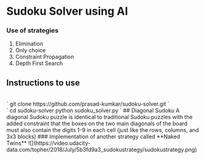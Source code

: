 # Sudoku Solver using AI 
### Use of strategies
1. Elimination
2. Only choice
3. Constraint Propagation
4. Depth First Search
## Instructions to use
<br>
`
git clone https://github.com/prasad-kumkar/sudoku-solver.git
`<br>
`
cd sudoku-solver
python sudoku_solver.py
`
## Diagonal Sudoku
A diagonal Sudoku puzzle is identical to traditional Sudoku puzzles with the added constraint that the boxes on the two main diagonals of the board must also contain the digits 1-9 in each cell (just like the rows, columns, and 3x3 blocks)
### Implementation of another strategy called **Naked Twins**
![](https://video.udacity-data.com/topher/2018/July/5b3fd9a3_sudokustrategy/sudokustrategy.png)
